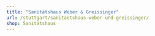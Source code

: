 ```yaml
---
title: "Sanitätshaus Weber & Greissinger"
url: /stuttgart/sanitaetshaus-weber-und-greissinger/
shop: Sanitätshaus
---
```

